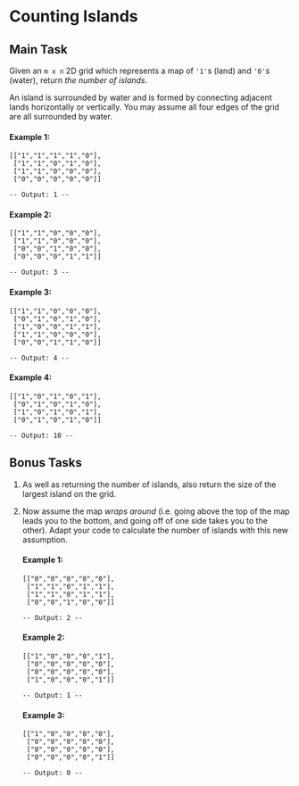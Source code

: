 # Counting Islands

## Main Task
Given an ```m x n``` 2D grid which represents a map of ```'1'```s (land) and ```'0'```s (water), return *the number of islands*.

An island is surrounded by water and is formed by connecting adjacent lands horizontally or vertically. You may assume all four edges of the grid are all surrounded by water.

#### Example 1:
```
[["1","1","1","1","0"],
 ["1","1","0","1","0"],
 ["1","1","0","0","0"],
 ["0","0","0","0","0"]]
 
-- Output: 1 --
```

#### Example 2:
```
[["1","1","0","0","0"],
 ["1","1","0","0","0"],
 ["0","0","1","0","0"],
 ["0","0","0","1","1"]]
 
-- Output: 3 --
```

#### Example 3:
```
[["1","1","0","0","0"],
 ["0","1","0","1","0"],
 ["1","0","0","1","1"],
 ["1","1","0","0","0"],
 ["0","0","1","1","0"]]

-- Output: 4 --
```

#### Example 4:
```
[["1","0","1","0","1"],
 ["0","1","0","1","0"],
 ["1","0","1","0","1"],
 ["0","1","0","1","0"]]

-- Output: 10 --
```

## Bonus Tasks
1. As well as returning the number of islands, also return the size of the largest island on the grid.

2. Now assume the map *wraps around* (i.e. going above the top of the map leads you to the bottom, and going off of one side takes you to the other). Adapt your code to calculate the number of islands with this new assumption.
    #### Example 1:
    ```
    [["0","0","0","0","0"],
     ["1","1","0","1","1"],
     ["1","1","0","1","1"],
     ["0","0","1","0","0"]]

    -- Output: 2 --
    ```
    
    #### Example 2:
    ```
    [["1","0","0","0","1"],
     ["0","0","0","0","0"],
     ["0","0","0","0","0"],
     ["1","0","0","0","1"]]

    -- Output: 1 --
    ```
    
    #### Example 3:
    ```
    [["1","0","0","0","0"],
     ["0","0","0","0","0"],
     ["0","0","0","0","0"],
     ["0","0","0","0","1"]]

    -- Output: 0 --
    ```
